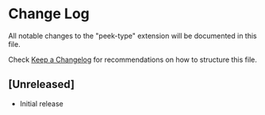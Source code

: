 # Change Log

All notable changes to the "peek-type" extension will be documented in this file.

Check [Keep a Changelog](http://keepachangelog.com/) for recommendations on how to structure this file.

## [Unreleased]

- Initial release
